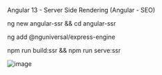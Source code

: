 Angular 13 - Server Side Rendering (Angular - SEO)

ng new angular-ssr && cd angular-ssr

ng add @nguniversal/express-engine

npm run build:ssr && npm run serve:ssr

![image](https://user-images.githubusercontent.com/193318/179057602-c57e1467-6b2a-432b-a374-0f62ce6639ae.png)
